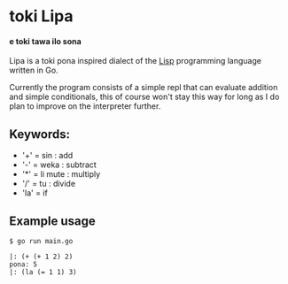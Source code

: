 # toki Lipa

#### e toki tawa ilo sona

Lipa is a toki pona inspired dialect of the [Lisp](https://en.wikipedia.org/wiki/Lisp_(programming_language)) programming language written in Go.

Currently the program consists of a simple repl that can evaluate addition and simple conditionals, 
this of course won't stay this way for long as I do plan to improve on the interpreter further.

## Keywords:
- '+' = sin : add
- '-' = weka : subtract
- '\*' = li mute : multiply
- '/' = tu : divide
- 'la' = if

## Example usage

```
$ go run main.go

|: (+ (+ 1 2) 2)
pona: 5
|: (la (= 1 1) 3)
```

